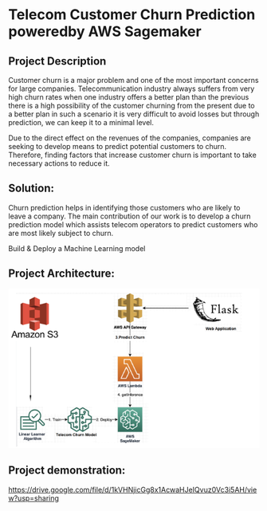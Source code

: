 ﻿# Telecom Customer Churn Prediction poweredby AWS Sagemaker
 
 ## Project Description
Customer churn is a major problem and one of the most important concerns for large companies.  Telecommunication industry always suffers from very high churn rates when one industry offers a better plan than the previous there is a high possibility of the customer churning from the present due to a better plan in such a scenario it is very difficult to avoid losses but through prediction, we can keep it to a minimal level.

Due to the direct effect on the revenues of the companies, companies are seeking to develop means to predict potential customers to churn. Therefore, finding factors that increase customer churn is important to take necessary actions to reduce it. 

## Solution:

Churn prediction helps in identifying those customers who are likely to leave a company. The main contribution of our work is to develop a churn prediction model which assists telecom operators to predict customers who are most likely subject to churn. 

Build & Deploy a Machine Learning model 

## Project Architecture:

![project architecture](data/architecture.png?raw=true "Churn prediction project architecture")

## Project demonstration:
https://drive.google.com/file/d/1kVHNjicGg8x1AcwaHJeIQvuz0Vc3i5AH/view?usp=sharing

